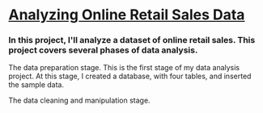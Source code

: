 <h1><u>Analyzing Online Retail Sales Data</u></h1>


<h3> In this project, I'll analyze a dataset of online retail sales. This project covers several phases of data analysis. </h3>

The data preparation stage. 
This is the first stage of my data analysis project. At this stage, I created a database, with four tables, and inserted the sample data.

The data cleaning and manipulation stage.
